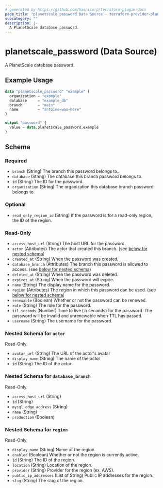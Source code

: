 ```yaml
---
# generated by https://github.com/hashicorp/terraform-plugin-docs
page_title: "planetscale_password Data Source - terraform-provider-planetscale"
subcategory: ""
description: |-
  A PlanetScale database password.
---
```


# planetscale_password (Data Source)

A PlanetScale database password.

## Example Usage

```terraform
data "planetscale_password" "example" {
  organization = "example"
  database     = "example_db"
  branch       = "main"
  name         = "antoine-was-here"
}

output "password" {
  value = data.planetscale_password.example
}
```

<!-- schema generated by tfplugindocs -->
## Schema

### Required

- `branch` (String) The branch this password belongs to..
- `database` (String) The database this branch password belongs to.
- `id` (String) The ID for the password.
- `organization` (String) The organization this database branch password belongs to.

### Optional

- `read_only_region_id` (String) If the password is for a read-only region, the ID of the region.

### Read-Only

- `access_host_url` (String) The host URL for the password.
- `actor` (Attributes) The actor that created this branch. (see [below for nested schema](#nestedatt--actor))
- `created_at` (String) When the password was created.
- `database_branch` (Attributes) The branch this password is allowed to access. (see [below for nested schema](#nestedatt--database_branch))
- `deleted_at` (String) When the password was deleted.
- `expires_at` (String) When the password will expire.
- `name` (String) The display name for the password.
- `region` (Attributes) The region in which this password can be used. (see [below for nested schema](#nestedatt--region))
- `renewable` (Boolean) Whether or not the password can be renewed.
- `role` (String) The role for the password.
- `ttl_seconds` (Number) Time to live (in seconds) for the password. The password will be invalid and unrenewable when TTL has passed.
- `username` (String) The username for the password.

<a id="nestedatt--actor"></a>
### Nested Schema for `actor`

Read-Only:

- `avatar_url` (String) The URL of the actor's avatar
- `display_name` (String) The name of the actor
- `id` (String) The ID of the actor


<a id="nestedatt--database_branch"></a>
### Nested Schema for `database_branch`

Read-Only:

- `access_host_url` (String)
- `id` (String)
- `mysql_edge_address` (String)
- `name` (String)
- `production` (Boolean)


<a id="nestedatt--region"></a>
### Nested Schema for `region`

Read-Only:

- `display_name` (String) Name of the region.
- `enabled` (Boolean) Whether or not the region is currently active.
- `id` (String) The ID of the region.
- `location` (String) Location of the region.
- `provider` (String) Provider for the region (ex. AWS).
- `public_ip_addresses` (List of String) Public IP addresses for the region.
- `slug` (String) The slug of the region.

